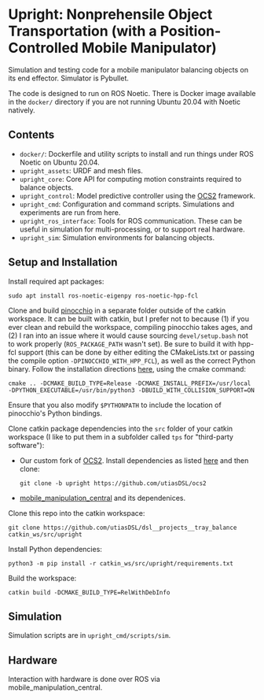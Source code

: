 # Upright: Nonprehensile Object Transportation (with a Position-Controlled Mobile Manipulator)

Simulation and testing code for a mobile manipulator balancing objects on its
end effector. Simulator is Pybullet.

The code is designed to run on ROS Noetic. There is Docker image available in
the `docker/` directory if you are not running Ubuntu 20.04 with Noetic
natively.

## Contents
* `docker/`: Dockerfile and utility scripts to install and run things under ROS
  Noetic on Ubuntu 20.04.
* `upright_assets`: URDF and mesh files.
* `upright_core`: Core API for computing motion constraints required to
  balance objects.
* `upright_control`: Model predictive controller using the
  [OCS2](https://github.com/leggedrobotics/ocs2) framework.
* `upright_cmd`: Configuration and command scripts. Simulations and experiments
  are run from here.
* `upright_ros_interface`: Tools for ROS communication. These can be useful in
  simulation for multi-processing, or to support real hardware.
* `upright_sim`: Simulation environments for balancing objects.

## Setup and Installation

Install required apt packages:
```
sudo apt install ros-noetic-eigenpy ros-noetic-hpp-fcl
```

Clone and build [pinocchio](https://github.com/stack-of-tasks/pinocchio) in a
separate folder outside of the catkin workspace. It can be built with catkin,
but I prefer not to because (1) if you ever clean and rebuild the workspace,
compiling pinocchio takes ages, and (2) I ran into an issue where it would
cause sourcing `devel/setup.bash` not to work properly (`ROS_PACKAGE_PATH`
wasn't set). Be sure to build it with hpp-fcl support (this can be done by
either editing the CMakeLists.txt or passing the compile option
`-DPINOCCHIO_WITH_HPP_FCL`), as well as the correct Python binary. Follow the
installation directions
[here](https://stack-of-tasks.github.io/pinocchio/download.html), using the
cmake command:
```
cmake .. -DCMAKE_BUILD_TYPE=Release -DCMAKE_INSTALL_PREFIX=/usr/local -DPYTHON_EXECUTABLE=/usr/bin/python3 -DBUILD_WITH_COLLISION_SUPPORT=ON
```
Ensure that you also modify `$PYTHONPATH` to include the location of
pinocchio's Python bindings.

Clone catkin package dependencies into the `src` folder of your catkin
workspace (I like to put them in a subfolder called `tps` for "third-party
software"):
* Our custom fork of [OCS2](https://github.com/utiasDSL/ocs2). Install
  dependencies as listed
  [here](https://leggedrobotics.github.io/ocs2/installation.html) and then
  clone:
  ```
  git clone -b upright https://github.com/utiasDSL/ocs2
  ```
* [mobile_manipulation_central](https://github.com/utiasDSL/dsl__projects__mobile_manipulation_central)
  and its dependenices.

Clone this repo into the catkin workspace:
```
git clone https://github.com/utiasDSL/dsl__projects__tray_balance catkin_ws/src/upright
```

Install Python dependencies:
```
python3 -m pip install -r catkin_ws/src/upright/requirements.txt
```

Build the workspace:
```
catkin build -DCMAKE_BUILD_TYPE=RelWithDebInfo
```

## Simulation

Simulation scripts are in `upright_cmd/scripts/sim`.

## Hardware

Interaction with hardware is done over ROS via mobile_manipulation_central.
